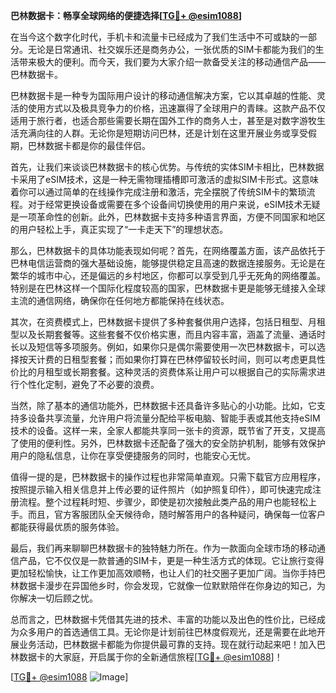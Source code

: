**巴林数据卡：畅享全球网络的便捷选择[[TG💪+ @esim1088](https://t.me/s/esim1088)]**

在当今这个数字化时代，手机卡和流量卡已经成为了我们生活中不可或缺的一部分。无论是日常通讯、社交娱乐还是商务办公，一张优质的SIM卡都能为我们的生活带来极大的便利。而今天，我们要为大家介绍一款备受关注的移动通信产品——巴林数据卡。

巴林数据卡是一种专为国际用户设计的移动通信解决方案，它以其卓越的性能、灵活的使用方式以及极具竞争力的价格，迅速赢得了全球用户的青睐。这款产品不仅适用于旅行者，也适合那些需要长期在国外工作的商务人士，甚至是对数字游牧生活充满向往的人群。无论你是短期访问巴林，还是计划在这里开展业务或享受假期，巴林数据卡都是你的最佳伴侣。

首先，让我们来谈谈巴林数据卡的核心优势。与传统的实体SIM卡相比，巴林数据卡采用了eSIM技术，这是一种无需物理插槽即可激活的虚拟SIM卡形式。这意味着你可以通过简单的在线操作完成注册和激活，完全摆脱了传统SIM卡的繁琐流程。对于经常更换设备或需要在多个设备间切换使用的用户来说，eSIM技术无疑是一项革命性的创新。此外，巴林数据卡支持多种语言界面，方便不同国家和地区的用户轻松上手，真正实现了“一卡走天下”的理想状态。

那么，巴林数据卡的具体功能表现如何呢？首先，在网络覆盖方面，该产品依托于巴林电信运营商的强大基础设施，能够提供稳定且高速的数据连接服务。无论是在繁华的城市中心，还是偏远的乡村地区，你都可以享受到几乎无死角的网络覆盖。特别是在巴林这样一个国际化程度较高的国家，巴林数据卡更是能够无缝接入全球主流的通信网络，确保你在任何地方都能保持在线状态。

其次，在资费模式上，巴林数据卡提供了多种套餐供用户选择，包括日租型、月租型以及长期套餐等。这些套餐不仅价格实惠，而且内容丰富，涵盖了流量、通话时长以及短信等多项服务。例如，如果你只是偶尔需要使用一次巴林数据卡，可以选择按天计费的日租型套餐；而如果你打算在巴林停留较长时间，则可以考虑更具性价比的月租型或长期套餐。这种灵活的资费体系让用户可以根据自己的实际需求进行个性化定制，避免了不必要的浪费。

当然，除了基本的通信功能外，巴林数据卡还具备许多贴心的小功能。比如，它支持多设备共享流量，允许用户将流量分配给平板电脑、智能手表或其他支持eSIM技术的设备。这样一来，全家人都能共享同一张卡的资源，既节省了开支，又提高了使用的便利性。另外，巴林数据卡还配备了强大的安全防护机制，能够有效保护用户的隐私信息，让你在享受便捷服务的同时，也能安心无忧。

值得一提的是，巴林数据卡的操作过程也非常简单直观。只需下载官方应用程序，按照提示输入相关信息并上传必要的证件照片（如护照复印件），即可快速完成注册流程。整个过程耗时短、步骤少，即使是初次接触此类产品的用户也能轻松上手。而且，官方客服团队全天候待命，随时解答用户的各种疑问，确保每一位客户都能获得最优质的服务体验。

最后，我们再来聊聊巴林数据卡的独特魅力所在。作为一款面向全球市场的移动通信产品，它不仅仅是一款普通的SIM卡，更是一种生活方式的体现。它让旅行变得更加轻松愉快，让工作更加高效顺畅，也让人们的社交圈子更加广阔。当你手持巴林数据卡漫步在异国他乡时，你会发现，它就像一位默默陪伴在你身边的知己，为你解决一切后顾之忧。

总而言之，巴林数据卡凭借其先进的技术、丰富的功能以及出色的性价比，已经成为众多用户的首选通信工具。无论你是计划前往巴林度假观光，还是需要在此地开展业务活动，巴林数据卡都能为你提供最可靠的支持。现在就行动起来吧！加入巴林数据卡的大家庭，开启属于你的全新通信旅程[[TG💪+ @esim1088](https://t.me/s/esim1088)]！

[[TG💪+ @esim1088](https://t.me/s/esim1088) ![Image](https://i.postimg.cc/4NQfJmqS/Snipaste-2025-05-13-00-14-12.png)]
